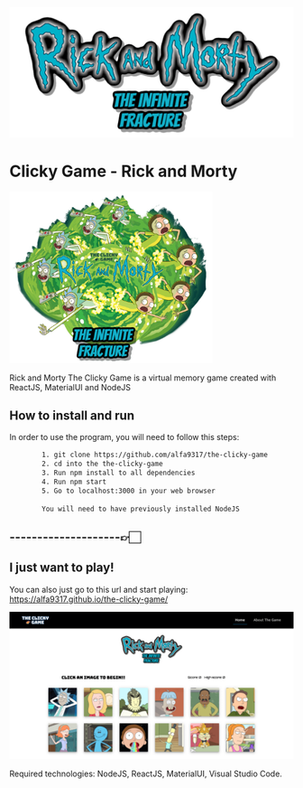 <img src="./readMeImages/rick-and-morty-logo2.png" alt="drawing" width="600"/>

# Clicky Game - Rick and Morty

<img src="./readMeImages/gameTheme.png" alt="drawing" width="360" />

Rick and Morty The Clicky Game is a virtual memory game created with ReactJS, MaterialUI and NodeJS

## How to install and run

In order to use the program, you will need to follow this steps: 

            1. git clone https://github.com/alfa9317/the-clicky-game
            2. cd into the the-clicky-game
            3. Run npm install to all dependencies
            4. Run npm start
            5. Go to localhost:3000 in your web browser
            
            You will need to have previously installed NodeJS

## --------------------👉🏻

## I just want to play!

You can also just go to this url and start playing:
      https://alfa9317.github.io/the-clicky-game/

![alt text](./readMeImages/clickygame.png)

Required technologies:
NodeJS,
ReactJS,
MaterialUI,
Visual Studio Code.
